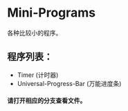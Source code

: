 # Mini-Programs
各种比较小的程序。
## 程序列表：
- Timer (计时器)
- Universal-Progress-Bar (万能进度条)
#### 请打开相应的分支查看文件。
